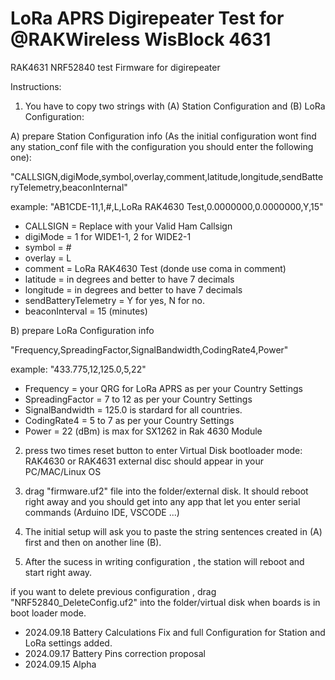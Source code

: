 # LoRa APRS Digirepeater Test for @RAKWireless WisBlock 4631

RAK4631 NRF52840 test Firmware for digirepeater

Instructions:

1) You have to copy two strings with (A) Station Configuration and (B) LoRa Configuration:

A) prepare Station Configuration info (As the initial configuration wont find any station_conf file with the configuration you should enter the following one):

"CALLSIGN,digiMode,symbol,overlay,comment,latitude,longitude,sendBatteryTelemetry,beaconInternal"

example: "AB1CDE-11,1,#,L,LoRa RAK4630 Test,0.0000000,0.0000000,Y,15"

- CALLSIGN = Replace with your Valid Ham Callsign
- digiMode = 1 for WIDE1-1, 2 for WIDE2-1
- symbol = #
- overlay = L
- comment = LoRa RAK4630 Test (donde use coma in comment)
- latitude = in degrees and better to have 7 decimals
- longitude = in degrees and better to have 7 decimals
- sendBatteryTelemetry = Y for yes, N for no.
- beaconInterval = 15 (minutes)

B) prepare LoRa Configuration info

"Frequency,SpreadingFactor,SignalBandwidth,CodingRate4,Power"

example: "433.775,12,125.0,5,22"

- Frequency = your QRG for LoRa APRS as per your Country Settings
- SpreadingFactor = 7 to 12 as per your Country Settings
- SignalBandwidth = 125.0 is stardard for all countries.
- CodingRate4 = 5 to 7 as per your Country Settings
- Power = 22 (dBm) is max for SX1262 in Rak 4630 Module



2) press two times reset button to enter Virtual Disk bootloader mode: RAK4630 or RAK4631 external disc should appear in your PC/MAC/Linux OS

3) drag "firmware.uf2" file into the folder/external disk. It should reboot right away and you should get into any app that let you enter serial commands (Arduino IDE, VSCODE ...)

4) The initial setup will ask you to paste the string sentences created in (A) first and then on another line (B).

5) After the sucess in writing configuration , the station will reboot and start right away.

   
if you want to delete previous configuration , drag "NRF52840_DeleteConfig.uf2" into the folder/virtual disk when boards is in boot loader mode.

- 2024.09.18 Battery Calculations Fix and full Configuration for Station and LoRa settings added.
- 2024.09.17 Battery Pins correction proposal
- 2024.09.15 Alpha
